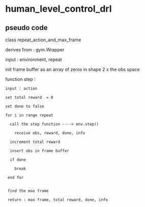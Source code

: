 # human_level_control_drl

## pseudo code
class repeat_action_and_max_frame

  derives from : gym.Wrapper
  
  input : environment, repeat
  
  init frame buffer as an array of zeros in shape 2 x the obs space 
  
  
  function step :
  
    input : action
    
    set total reward  = 0 
    
    set done to false
    
    for i in range repeat 
    
      call the step function ----> env.step()
      
        receive obs, reward, done, info
        
      increment total reward
      
      insert obs in frame buffer
      
      if done
      
        break 
        
     end for 
     
    
     find the max frame
     
     return : max frame, total reward, done, info
